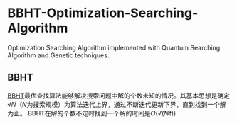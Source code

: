 # BBHT-Optimization-Searching-Algorithm
Optimization Searching Algorithm implemented with Quantum Searching Algorithm and Genetic techniques.

## BBHT
[BBHT](https://arxiv.org/pdf/quant-ph/9605034.pdf)最优查找算法能够解决搜索问题中解的个数未知的情况。其基本思想是确定√𝑁（𝑁为搜索规模）为算法迭代上界，通过不断迭代更新下界，直到找到一个解为止。
BBHT在解的个数不定时找到一个解的时间是𝑂(√(𝑁∕𝑡))
